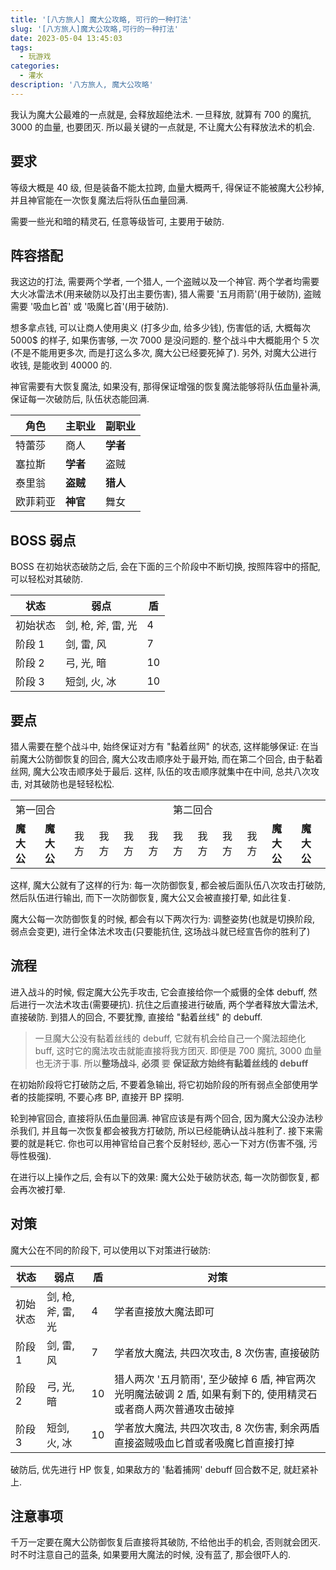```yaml
---
title: '[八方旅人] 魔大公攻略, 可行的一种打法'
slug: '[八方旅人]魔大公攻略,可行的一种打法'
date: 2023-05-04 13:45:03
tags:
  - 玩游戏
categories:
  - 灌水
description: '八方旅人, 魔大公攻略'
---
```


我认为魔大公最难的一点就是, 会释放超绝法术. 一旦释放, 就算有 700 的魔抗, 3000 的血量, 也要团灭. 所以最关键的一点就是, 不让魔大公有释放法术的机会.



## 要求

等级大概是 40 级, 但是装备不能太拉跨, 血量大概两千, 得保证不能被魔大公秒掉, 并且神官能在一次恢复魔法后将队伍血量回满.


需要一些光和暗的精灵石, 任意等级皆可, 主要用于破防.

## 阵容搭配

我这边的打法, 需要两个学者, 一个猎人, 一个盗贼以及一个神官. 两个学者均需要大火冰雷法术(用来破防以及打出主要伤害), 猎人需要 '五月雨箭'(用于破防), 盗贼需要 '吸血匕首' 或 '吸魔匕首'(用于破防).


想多拿点钱, 可以让商人使用奥义 (打多少血, 给多少钱), 伤害低的话, 大概每次 5000$ 的样子, 如果伤害够, 一次 7000 是没问题的. 整个战斗中大概能用个 5 次(不是不能用更多次, 而是打这么多次, 魔大公已经要死掉了). 另外, 对魔大公进行收钱, 是能收到 40000 的.


神官需要有大恢复魔法, 如果没有, 那得保证增强的恢复魔法能够将队伍血量补满, 保证每一次破防后, 队伍状态能回满.


| 角色 | 主职业 | 副职业 |
| --- | --- | --- |
| 特蕾莎 | 商人 | **学者** |
| 塞拉斯 | **学者** | 盗贼 |
| 泰里翁 | **盗贼** | **猎人** |
| 欧菲莉亚 | **神官** | 舞女 |


## BOSS 弱点

BOSS 在初始状态破防之后, 会在下面的三个阶段中不断切换, 按照阵容中的搭配, 可以轻松对其破防.


| 状态 | 弱点 | 盾 |
| --- | --- | --- |
| 初始状态 | 剑, 枪, 斧, 雷, 光 | 4 |
| 阶段 1 | 剑, 雷, 风 | 7 |
| 阶段 2 | 弓, 光, 暗 | 10 |
| 阶段 3 | 短剑, 火, 冰 | 10 |


## 要点

猎人需要在整个战斗中, 始终保证对方有 "黏着丝网" 的状态, 这样能够保证: 在当前魔大公防御恢复的回合, 魔大公攻击顺序处于最开始, 而在第二个回合, 由于黏着丝网, 魔大公攻击顺序处于最后. 这样, 队伍的攻击顺序就集中在中间, 总共八次攻击, 对其破防也是轻轻松松.


<table>
  <tr>
    <td colspan=6>第一回合</td>
    <td colspan=6>第二回合</td>
  </tr>
  <tr>
    <td><strong>魔大公</strong></td>
    <td><strong>魔大公</strong></td>
    <td>我方</td>
    <td>我方</td>
    <td>我方</td>
    <td>我方</td>
    <td>我方</td>
    <td>我方</td>
    <td>我方</td>
    <td>我方</td>
    <td><strong>魔大公</strong></td>
    <td><strong>魔大公</strong></td>
  </tr>
</table>


这样, 魔大公就有了这样的行为: 每一次防御恢复, 都会被后面队伍八次攻击打破防, 然后队伍进行输出, 而下一次防御恢复, 魔大公又会被直接打晕, 如此往复.


魔大公每一次防御恢复的时候, 都会有以下两次行为: 调整姿势(也就是切换阶段, 弱点会变更), 进行全体法术攻击(只要能抗住, 这场战斗就已经宣告你的胜利了)


## 流程

进入战斗的时候, 假定魔大公先手攻击, 它会直接给你一个威慑的全体 debuff, 然后进行一次法术攻击(需要硬抗). 抗住之后直接进行破盾, 两个学者释放大雷法术, 直接破防. 到猎人的回合, 不要犹豫, 直接给 "黏着丝线" 的 debuff.


> 一旦魔大公没有黏着丝线的 debuff, 它就有机会给自己一个魔法超绝化 buff, 这时它的魔法攻击就能直接将我方团灭. 即便是 700 魔抗, 3000 血量也无济于事. 所以**整场战斗**, **必须** 要 **保证敌方始终有黏着丝线的 debuff**


在初始阶段将它打破防之后, 不要着急输出, 将它初始阶段的所有弱点全部使用学者的技能探明, 不要心疼 BP, 直接开 BP 探明.


轮到神官回合, 直接将队伍血量回满. 神官应该是有两个回合, 因为魔大公没办法秒杀我们, 并且每一次恢复都会被我方打破防, 所以已经能确认战斗胜利了. 接下来需要的就是耗它. 你也可以用神官给自己套个反射轻纱, 恶心一下对方(伤害不强, 污辱性极强).


在进行以上操作之后, 会有以下的效果: 魔大公处于破防状态, 每一次防御恢复, 都会再次被打晕.


## 对策


魔大公在不同的阶段下, 可以使用以下对策进行破防:


| 状态 | 弱点 | 盾 | 对策 |
| --- | --- | --- | --- |
| 初始状态 | 剑, 枪, 斧, 雷, 光 | 4 | 学者直接放大魔法即可 |
| 阶段 1 | 剑, 雷, 风 | 7 | 学者放大魔法, 共四次攻击, 8 次伤害, 直接破防 |
| 阶段 2 | 弓, 光, 暗 | 10 | 猎人两次 '五月箭雨', 至少破掉 6 盾, 神官两次光明魔法破调 2 盾, 如果有剩下的, 使用精灵石或者商人两次普通攻击破掉 |
| 阶段 3 | 短剑, 火, 冰 | 10 | 学者放大魔法, 共四次攻击, 8 次伤害, 剩余两盾直接盗贼吸血匕首或者吸魔匕首直接打掉 |


破防后, 优先进行 HP 恢复, 如果敌方的 '黏着捕网' debuff 回合数不足, 就赶紧补上.


## 注意事项

千万一定要在魔大公防御恢复后直接将其破防, 不给他出手的机会, 否则就会团灭. 时不时注意自己的蓝条, 如果要用大魔法的时候, 没有蓝了, 那会很吓人的.
